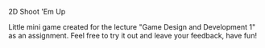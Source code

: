 2D Shoot 'Em Up

Little mini game created for the lecture "Game Design and Development 1" as an assignment.
Feel free to try it out and leave your feedback, have fun!
